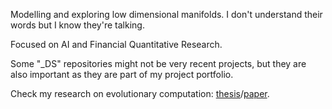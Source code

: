 Modelling and exploring low dimensional manifolds. I don't understand their words but I know they're talking.

Focused on AI and Financial Quantitative Research.

Some "_DS" repositories might not be very recent projects, but they are also important as they are part of my project portfolio.

Check my research on evolutionary computation: [thesis](https://run.unl.pt/bitstream/10362/145483/1/TCDMAA2413.pdf)/[paper](https://link.springer.com/book/10.1007/978-3-031-29573-7).<br />
